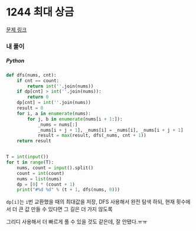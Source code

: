 # 1244 최대 상금

[문제 링크](https://swexpertacademy.com/main/code/problem/problemDetail.do?contestProbId=AV15Khn6AN0CFAYD&categoryId=AV15Khn6AN0CFAYD&categoryType=CODE)

### 내 풀이

##### Python

```python
def dfs(nums, cnt):
    if cnt == count:
        return int(''.join(nums))
    if dp[cnt] > int(''.join(nums)):
        return 0
    dp[cnt] = int(''.join(nums))
    result = 0
    for i, a in enumerate(nums):
        for j, b in enumerate(nums[i + 1:]):
            _nums = nums[:]
            _nums[i + j + 1], _nums[i] = _nums[i], _nums[i + j + 1]
            result = max(result, dfs(_nums, cnt + 1))
    return result


T = int(input())
for t in range(T):
    nums, count = input().split()
    count = int(count)
    nums = list(nums)
    dp = [0] * (count + 1)
    print("#%d %d" % (t + 1, dfs(nums, 0)))
```

`dp[i]`는 `i`번 교환했을 때의 최대값을 저장, DFS 사용해서 완전 탐색 하되, 현재 횟수에서 더 큰 값 만들 수 있다면 그 길은 더 가지 않도록

그리디 사용해서 더 빠르게 풀 수 있을 것도 같은데, 잘 안됐다.ㅠㅠ